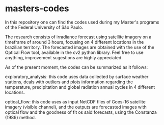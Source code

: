 # masters-codes
In this repository one can find the codes used during my Master's programs of the Federal University of São Paulo.

The research consists of irradiance forecast using satellite imagery on a timeframe of around 3 hours, focusing on 4 different locations in the brazilian territory.
The forecasted images are obtained with the use of the Optical Flow tool, available in the cv2 python library.
Feel free to use anything, improvement sugestions are highly appreciated.

As of the present moment, the codes can be summarized as it follows:

exploratory_analysis: this code uses data collected by surface weather stations, deals with outliers and plots information regarding the temperature, precipitation and global radiation annual cycles in 4 different locations.

optical_flow: this code uses as input NetCDF files of Goes-16 satellite imagery (visible channel), and the outputs are forecasted images with optical flow and the goodness of fit os said forecasts, using the Constanza (1989) method.
